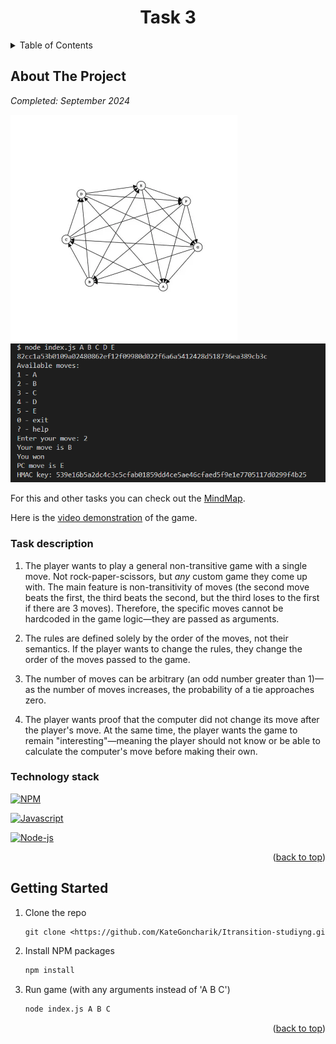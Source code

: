 <a name="readme-top"></a>

<div align="center">
  <h1 align="center">Task 3</h1>
</div>

<!-- TABLE OF CONTENTS -->
<details>
  <summary>Table of Contents</summary>
  <ol>
    <li>
      <a href="#about-the-project">About The Project</a>
      <ul>
        <li><a href="#technology-stack">Technology stack</a></li>
      </ul>
    </li>
    </li>

  </ol>
</details>

<!-- ABOUT THE PROJECT -->

## About The Project

_Completed: September 2024_

<img src='./public/scheme.png' text-align="center" alt="scheme for declaring the winner">

<img src='./public/game-view.png' text-align="center" alt="game-process">

For this and other tasks you can check out the [MindMap](https://miro.com/app/board/uXjVKXt043k=/).

Here is the [video demonstration](https://www.youtube.com/watch?v=T7nIC433wkY) of the game.

### Task description

1. The player wants to play a general non-transitive game with a single move. Not rock-paper-scissors, but _any_ custom game they come up with. The main feature is non-transitivity of moves (the second move beats the first, the third beats the second, but the third loses to the first if there are 3 moves). Therefore, the specific moves cannot be hardcoded in the game logic—they are passed as arguments.

2. The rules are defined solely by the order of the moves, not their semantics. If the player wants to change the rules, they change the order of the moves passed to the game.

3. The number of moves can be arbitrary (an odd number greater than 1)—as the number of moves increases, the probability of a tie approaches zero.

4. The player wants proof that the computer did not change its move after the player's move. At the same time, the player wants the game to remain "interesting"—meaning the player should not know or be able to calculate the computer's move before making their own.

### Technology stack

[![NPM][NPM]][NPM-url]

[![Javascript][Javascript]][Javascript-url]

[![Node-js][Node-js]][Node-js-url]

<p align="right">(<a href="#readme-top">back to top</a>)</p>

## Getting Started

1. Clone the repo

   ```txt
   git clone <https://github.com/KateGoncharik/Itransition-studiyng.git>
   ```

2. Install NPM packages

   ```txt
   npm install
   ```

3. Run game (with any arguments instead of 'A B C')

   ```txt
   node index.js A B C
   ```

<p align="right">(<a href="#readme-top">back to top</a>)</p>

[NPM]: https://img.shields.io/badge/NPM-%23CB3837.svg?style=for-the-badge&logo=npm&logoColor=white
[NPM-url]: https://www.npmjs.com
[Javascript]: https://img.shields.io/badge/JavaScript-323330?style=for-the-badge&logo=javascript&logoColor=F7DF1E
[Javascript-url]: https://developer.mozilla.org/en-US/docs/Learn/JavaScript/First_steps/What_is_JavaScript
[Node-js]: https://img.shields.io/badge/Node%20js-339933?style=for-the-badge&logo=nodedotjs&logoColor=white
[Node-js-url]: https://nodejs.org/en

